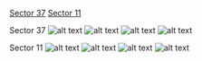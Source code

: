 [Sector 37](#sector37)
[Sector 11](#sector11)

<a name = "sector37"></a>
Sector 37
![alt text](/images/WASP-130_Sector_37/WASP-130_Sector_37_a_TimeSeries.png)
![alt text](/images/WASP-130_Sector_37/WASP-130_Sector_37_b_FoldedLightCurve.png)
![alt text](/images/WASP-130_Sector_37/WASP-130_Sector_37_b_IndividualTransitsWithFit.png)
![alt text](/images/WASP-130_Sector_37/WASP-130_Sector_37_c_TimingResiduals.png)

<a name = "sector11"></a>
Sector 11
![alt text](/images/WASP-130_Sector_11/WASP-130_Sector_11_a_TimeSeries.png)
![alt text](/images/WASP-130_Sector_11/WASP-130_Sector_11_b_FoldedLightCurve.png)
![alt text](/images/WASP-130_Sector_11/WASP-130_Sector_11_b_IndividualTransitsWithFit.png)
![alt text](/images/WASP-130_Sector_11/WASP-130_Sector_11_c_TimingResiduals.png)

